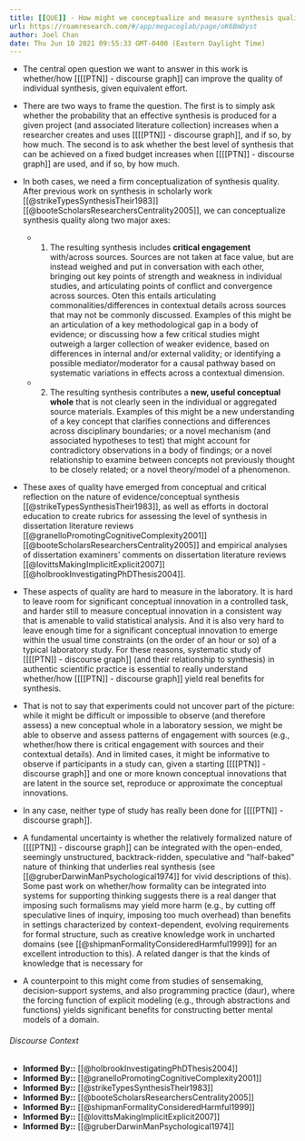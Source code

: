 ```yaml
---
title: [[QUE]] - How might we conceptualize and measure synthesis quality?
url: https://roamresearch.com/#/app/megacoglab/page/oK6BmDyst
author: Joel Chan
date: Thu Jun 10 2021 09:55:33 GMT-0400 (Eastern Daylight Time)
---
```


- The central open question we want to answer in this work is whether/how [[[[PTN]] - discourse graph]] can improve the quality of individual synthesis, given equivalent effort.
- There are two ways to frame the question. The first is to simply ask whether the probability that an effective synthesis is produced for a given project (and associated literature collection) increases when a researcher creates and uses [[[[PTN]] - discourse graph]], and if so, by how much. The second is to ask whether the best level of synthesis that can be achieved on a fixed budget increases when [[[[PTN]] - discourse graph]] are used, and if so, by how much.
- In both cases, we need a firm conceptualization of synthesis quality. After previous work on synthesis in scholarly work [[@strikeTypesSynthesisTheir1983]][[@booteScholarsResearchersCentrality2005]], we can conceptualize synthesis quality along two major axes:

    - 1) The resulting synthesis includes **critical engagement** with/across sources. Sources are not taken at face value, but are instead weighed and put in conversation with each other, bringing out key points of strength and weakness in individual studies, and articulating points of conflict and convergence across sources. Oten this entails articulating commonalities/differences in contextual details across sources that may not be commonly discussed. Examples of this might be an articulation of a key methodological gap in a body of evidence; or discussing how a few critical studies might outweigh a larger collection of weaker evidence, based on differences in internal and/or external validity; or identifying a possible mediator/moderator for a causal pathway based on systematic variations in effects across a contextual dimension.

    - 2) The resulting synthesis contributes a **new, useful conceptual whole** that is not clearly seen in the individual or aggregated source materials. Examples of this might be a new understanding of a key concept that clarifies connections and differences across disciplinary boundaries; or a novel mechanism (and associated hypotheses to test) that might account for contradictory observations in a body of findings; or a novel relationship to examine between concepts not previously thought to be closely related; or a novel theory/model of a phenomenon.
- These axes of quality have emerged from conceptual and critical reflection on the nature of evidence/conceptual synthesis [[@strikeTypesSynthesisTheir1983]], as well as efforts in doctoral education to create rubrics for assessing the level of synthesis in dissertation literature reviews [[@granelloPromotingCognitiveComplexity2001]][[@booteScholarsResearchersCentrality2005]] and empirical analyses of dissertation examiners' comments on dissertation literature reviews [[@lovittsMakingImplicitExplicit2007]][[@holbrookInvestigatingPhDThesis2004]].
- These aspects of quality are hard to measure in the laboratory. It is hard to leave room for significant conceptual innovation in a controlled task, and harder still to measure conceptual innovation in a consistent way that is amenable to valid statistical analysis. And it is also very hard to leave enough time for a significant conceptual innovation to emerge within the usual time constraints (on the order of an hour or so) of a typical laboratory study. For these reasons, systematic study of [[[[PTN]] - discourse graph]] (and their relationship to synthesis) in authentic scientific practice is essential to really understand whether/how [[[[PTN]] - discourse graph]] yield real benefits for synthesis.
- That is not to say that experiments could not uncover part of the picture: while it might be difficult or impossible to observe (and therefore assess) a new conceptual whole in a laboratory session, we might be able to observe and assess patterns of engagement with sources (e.g., whether/how there is critical engagement with sources and their contextual details). And in limited cases, it might be informative to observe if participants in a study can, given a starting [[[[PTN]] - discourse graph]] and one or more known conceptual innovations that are latent in the source set, reproduce or approximate the conceptual innovations.
- In any case, neither type of study has really been done for [[[[PTN]] - discourse graph]].
- A fundamental uncertainty is whether the relatively formalized nature of [[[[PTN]] - discourse graph]] can be integrated with the open-ended, seemingly unstructured, backtrack-ridden, speculative and "half-baked" nature of thinking that underlies real synthesis (see [[@gruberDarwinManPsychological1974]] for vivid descriptions of this). Some past work on whether/how formality can be integrated into systems for supporting thinking suggests there is a real danger that imposing such formalisms may yield more harm (e.g., by cutting off speculative lines of inquiry, imposing too much overhead) than benefits in settings characterized by context-dependent, evolving requirements for formal structure, such as creative knowledge work in uncharted domains (see [[@shipmanFormalityConsideredHarmful1999]] for an excellent introduction to this). A related danger is that the kinds of knowledge that is necessary for
- A counterpoint to this might come from studies of sensemaking, decision-support systems, and also programming practice (daur), where the forcing function of explicit modeling (e.g., through abstractions and functions) yields significant benefits for constructing better mental models of a domain.

###### Discourse Context

- **Informed By::** [[@holbrookInvestigatingPhDThesis2004]]
- **Informed By::** [[@granelloPromotingCognitiveComplexity2001]]
- **Informed By::** [[@strikeTypesSynthesisTheir1983]]
- **Informed By::** [[@booteScholarsResearchersCentrality2005]]
- **Informed By::** [[@shipmanFormalityConsideredHarmful1999]]
- **Informed By::** [[@lovittsMakingImplicitExplicit2007]]
- **Informed By::** [[@gruberDarwinManPsychological1974]]
